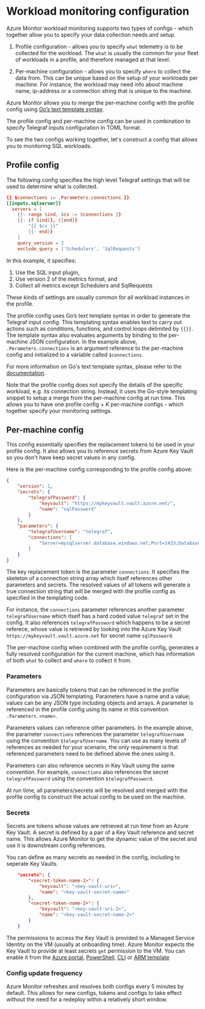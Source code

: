 # Workload monitoring configuration

Azure Monitor workload monitoring supports two types of configs - which together allow you to specify your data collection needs and setup.

1. Profile configuration - allows you to specify `what` telemetry is to be collected for the workload. The `what` is usually the common for your fleet of workloads in a profile, and therefore managed at that level.

2. Per-machine configuration - allows you to specify `where` to collect the data from. This can be unique based on the setup of your workloads per machine. For instance, the workload may need info about machine name, ip-address or a connection string that is unique to the machine. 

Azure Monitor allows you to merge the per-machine config with the profile config using [Go’s text template syntax](https://golang.org/pkg/text/template/).

The profile config and per-machine config can be used in combination to specify Telegraf inputs configuration in TOML format. 

To see the two configs working together, let's construct a config that allows you to monitoring SQL workloads. 

## Profile config
The following config specifies the high level Telegraf settings that will be used to determine what is collected. 
```toml
{{ $connections := .Parameters.connections }}
[[inputs.sqlserver]]
  servers = [
    {{- range $ind, $cs := $connections }}
    {{- if $ind}}, {{end}}
		"{{ $cs }}"
		{{- end}}
	]
	query_version = 2
	exclude_query = ['Schedulers', 'SqlRequests']
```
In this example, it specifies:
1. Use the SQL input plugin,
2. Use version 2 of the metrics format, and
3. Collect all metrics except Schedulers and SqlRequests

These kinds of settings are usually common for all workload instances in the profile. 

The profile config uses Go’s text template syntax in order to generate the Telegraf input config. This templating syntax enables text to carry out actions such as conditions, functions, and control loops delimited by `{{}}`. The template syntax also evaluates arguments by binding to the per-machine JSON configuration. In the example above, `.Perameters.connections` is an argument reference to the per-machine config and initialized to a variable called `$connections`. 

For more information on Go's text template syntax, please refer to the [documentation](https://golang.org/pkg/text/template/).

Note that the profile config does not specify the details of the specific workload, e.g. its connection string. Instead, it uses the Go-style templating snippet to setup a merge from the per-machine config at run time. This allows you to have one profile config + *K* per-machine configs - which together specify your monitoring settings.

## Per-machine config
This config essentially specifies the replacement tokens to be used in your profile config. It also allows you to reference secrets from Azure Key Vault so you don't have keep secret values in any config.

Here is the per-machine config corresponding to the profile config above:
```json
{
    "version": 1,
    "secrets": {
        "telegrafPassword": {
            "keyvault": "https://mykeyvault.vault.azure.net/",
            "name": "sqlPassword"
        }
    },
    "parameters": {
        "telegrafUsername": "telegraf",
        "connections": [
            "Server=mysqlserver.database.windows.net;Port=1433;Database=mydatabase;User Id=$telegrafUsername;Password=$telegrafPassword;"
        ]
    }
}
```

The key replacement token is the parameter `connections`. It specifies the skeleton of a connection string array which itself references other parameters and secrets. The resolved values of all tokens will generate a true connection string that will be merged with the profile config as specified in the templating code. 

For instance, the `connections` parameter references another parameter `telegrafUsername` which itself has a hard coded value `telegraf` set in the config. It also references `telegrafPassword` which happens to be a secret referece, whose value is retrieved by looking into the Azure Key Vault `https://mykeyvault.vault.azure.net` for secret name `sqlPassword`. 

The per-machine config when combined with the profile config, generates a fully resolved configuration for the current machine, which has information of both `what` to collect and `where` to collect it from.

### Parameters
Parameters are basically tokens that can be referenced in the profile configuration via JSON templating. Parameters have a name and a value; values can be any JSON type including objects and arrays. A parameter is referenced in the profile config using its name in this convention `.Parameters.<name>`. 

Parameters values can reference other parameters. In the example above, the parameter `connections` references the parameter `telegrafUsername` using the convention `$telegrafUsername`. You can use as many levels of references as needed for your scenario, the only requirement is that referenced parameters need to be defined above the ones using it. 

Parameters can also reference secrets in Key Vault using the same convention. For example, `connections` also references the secret `telegrafPassword` using the convention `$telegrafPassword`. 

At run time, all parameters/secrets will be resolved and merged with the profile config to construct the actual config to be used on the machine. 

### Secrets
Secrets are tokens whose values are retrieved at run time from an Azure Key Vault. A secret is defined by a pair of a Key Vault reference and secret name. This allows Azure Monitor to get the dynamic value of the secret and use it is downstream config references. 

You can define as many secrets as needed in the config, including to seperate Key Vaults.

```json
    "secrets": {
        "<secret-token-name-1>": {
            "keyvault": "<key-vault-uri>",
            "name": "<key-vault-secret-name>"
        },
        "<secret-token-name-2>": {
            "keyvault": "<key-vault-uri-2>",
            "name": "<key-vault-secret-name-2>"
        }
    }
```

The permissions to access the Key Vault is provided to a Managed Service Identity on the VM (usually at onboarding time). Azure Monitor expects  the Key Vault to provide at least secrets `get` permission to the VM. You can enable it from the [Azure portal](https://docs.microsoft.com/en-us/azure/key-vault/general/assign-access-policy-portal), [PowerShell](https://docs.microsoft.com/en-us/azure/key-vault/general/assign-access-policy-powershell), [CLI](https://docs.microsoft.com/en-us/azure/key-vault/general/assign-access-policy-cli) or [ARM template](https://github.com/acearun/managedsolutions/blob/master/Templates-Dcr/Add-monitoring-vm/kvdeploy.json)

### Config update frequency
Azure Monitor refreshes and resolves both configs every 5 minutes by default. This allows for new configs, tokens and configs to take effect without the need for a redeploy within a relatively short window. 
